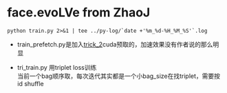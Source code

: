 # face.evoLVe from ZhaoJ  
    python train.py 2>&1 | tee ../py-log/`date +'%m_%d-%H_%M_%S'`.log  
- train_prefetch.py是加入[trick_2](http://zhuanlan.zhihu.com/p/68191407)cuda预取的，加速效果没有作者说的那么明显  

- tri_train.py 用triplet loss训练  
  当前一个bag顺序取，每次迭代其实都是一个小bag_size在找triplet，需要按id shuffle